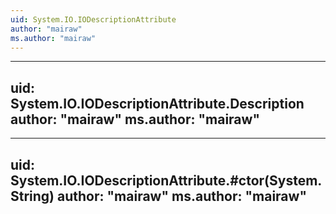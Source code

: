 ```yaml
---
uid: System.IO.IODescriptionAttribute
author: "mairaw"
ms.author: "mairaw"
---
```


---
uid: System.IO.IODescriptionAttribute.Description
author: "mairaw"
ms.author: "mairaw"
---

---
uid: System.IO.IODescriptionAttribute.#ctor(System.String)
author: "mairaw"
ms.author: "mairaw"
---
